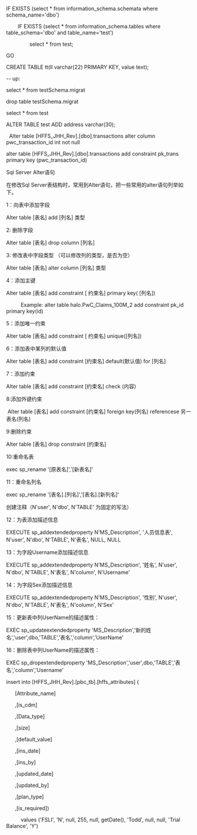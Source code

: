 IF EXISTS (select * from information_schema.schemata where schema_name='dbo')

        IF EXISTS (select * from information_schema.tables where table_schema='dbo' and table_name='test')

                select * from test;

GO

CREATE TABLE tt(ll varchar(22) PRIMARY KEY, value text);

-- up:

select * from testSchema.migrat

drop table testSchema.migrat

select * from test

ALTER TABLE test ADD address varchar(30);

  Alter table [HFFS_JHH_Rev].[dbo].transactions alter column pwc_transaction_id int not null

alter table [HFFS_JHH_Rev].[dbo].transactions add constraint pk_trans primary key (pwc_transaction_id)

Sql Server Alter语句

在修改Sql Server表结构时，常用到Alter语句，把一些常用的alter语句列举如下。

1：向表中添加字段

Alter table [表名] add [列名] 类型

2: 删除字段

Alter table [表名] drop column [列名]

3: 修改表中字段类型 （可以修改列的类型，是否为空）

Alter table [表名] alter column [列名] 类型

4：添加主键

Alter table [表名] add constraint [ 约束名] primary key( [列名])

          Example: alter table halo.PwC_Claims_100M_2 add constraint pk_id primary key(id)

5：添加唯一约束

Alter table [表名] add constraint [ 约束名] unique([列名])

6：添加表中某列的默认值

Alter table [表名] add constraint [约束名] default(默认值) for [列名]

7：添加约束

Alter table [表名] add constraint [约束名] check (内容)

8:添加外键约束

 Alter table [表名] add constraint [约束名] foreign key(列名) referencese 另一表名(列名)

9:删除约束

Alter table [表名] drop constraint [约束名] 

10:重命名表

exec sp_rename '[原表名]','[新表名]'

11：重命名列名

exec sp_rename '[表名].[列名]','[表名].[新列名]'

创建注释（N'user', N'dbo', N'TABLE' 为固定的写法）

12：为表添加描述信息

EXECUTE sp_addextendedproperty N'MS_Description', '人员信息表', N'user', N'dbo', N'TABLE', N'表名', NULL, NULL

13：为字段Username添加描述信息

EXECUTE sp_addextendedproperty N'MS_Description', '姓名', N'user', N'dbo', N'TABLE', N'表名', N'column', N'Username'

14：为字段Sex添加描述信息

EXECUTE sp_addextendedproperty N'MS_Description', '性别', N'user', N'dbo', N'TABLE', N'表名', N'column', N'Sex'

15：更新表中列UserName的描述属性：

EXEC sp_updateextendedproperty 'MS_Description','新的姓名','user',dbo,'TABLE','表名','column','UserName'

16：删除表中列UserName的描述属性：

EXEC sp_dropextendedproperty 'MS_Description','user',dbo,'TABLE','表名','column','Username'

insert into [HFFS_JHH_Rev].[pbc_tb].[hffs_attributes] (

      [Attribute_name]

      ,[is_cdm]

      ,[Data_type]

      ,[size]

      ,[default_value]

      ,[ins_date]

      ,[ins_by]

      ,[updated_date]

      ,[updated_by]

      ,[plan_type]

      ,[is_required])

          values ('FSLI', 'N', null, 255, null, getDate(), 'Todd', null, null, 'Trial Balance', 'Y')